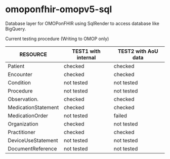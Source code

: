 # omoponfhir-omopv5-sql
Database layer for OMOPonFHIR using SqlRender to access database like BigQuery.

Current testing procedure (Writing to OMOP only)

| RESOURCE             | TEST1 with internal | TEST2 with AoU data |
|----------------------|---------------------|---------------------|
| Patient              | checked		         | checked             |
| Encounter            | checked		         | checked             |
| Condition            | not tested		       | not tested          |
| Procedure            | not tested		       | not tested          |
| Observation.         | checked		         | checked             |
| MedicationStatement  | checked		         | checked             |
| MedicationOrder      | not tested		       | failed              |
| Organization         | checked		         | not tested          |
| Practitioner         | checked		         | checked             |
| DeviceUseStatement   | not tested		       | not tested          |
| DocumentReference    | not tested		       | not tested          |
